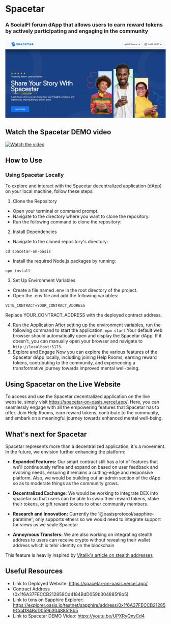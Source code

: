 # Spacetar 

### A SocialFI forum dApp that allows users to earn reward tokens by actively participating and engaging in the community

![Spacetar Homepage](https://github.com/amdonatusprince/spacetar-on-opBNB/blob/main/src/assets/homepage.png)


## Watch the Spacetar DEMO video
[![Watch the video](https://img.youtube.com/vi/UPXRyQnyCd4/0.jpg)](https://youtu.be/UPXRyQnyCd4)



## How to Use
### Using Spacetar Locally
To explore and interact with the Spacetar decentralized application (dApp) on your local machine, follow these steps:

1. Clone the Repository
* Open your terminal or command prompt.
* Navigate to the directory where you want to clone the repository.
* Run the following command to clone the repository:

2. Install Dependencies
* Navigate to the cloned repository's directory:
```
cd spacetar-on-oasis
```
* Install the required Node.js packages by running:
```
npm install
```
3. Set Up Environment Variables
* Create a file named .env in the root directory of the project.
* Open the .env file and add the following variables:
```
VITE_CONTRACT=YOUR_CONTRACT_ADDRESS
```
Replace YOUR_CONTRACT_ADDRESS with the deployed contract address.

4. Run the Application
After setting up the environment variables, run the following command to start the application:
``` npm start ```
Your default web browser should automatically open and display the Spacetar dApp. If it doesn't, you can manually open your browser and navigate to ```http://localhost:5173```.
5. Explore and Engage
Now you can explore the various features of the Spacetar dApp locally, including joining Help Rooms, earning reward tokens, contributing to the community, and experiencing a transformative journey towards improved mental well-being.

## Using Spacetar on the Live Website
To access and use the Spacetar decentralized application on the live website, simply visit
https://spacetar-on-oasis.vercel.app/.
Here, you can seamlessly engage with all the empowering features that Spacetar has to offer. Join Help Rooms, earn reward tokens, contribute to the community, and embark on a meaningful journey towards enhanced mental well-being.

## What's next for Spacetar
Spacetar represents more than a decentralized application; it's a movement. In the future, we envision further enhancing the platform:

* **Expanded Features:** Our smart contract still has a lot of features that we'll continuously refine and expand on based on user feedback and evolving needs, ensuring it remains a cutting-edge and responsive platform. Also, we would be building out an admin section of the dApp so as to moderate things as the community grows.

* **Decentralized Exchange**: We would be working to integrate DEX into spacetar so that users can be able to swap their reward tokens, stake their tokens, or gift reward tokens to other community members.

* **Research and Innovation:** Currently the '@oasisprotocol/sapphire-paratime'; only supports ethers so we would need to integrate support for views as we scale Spacetar

* **Annoymous Transfers:** We are also working on integrating stealth address to users can receive crypto without revealing their wallet address which is tehir identity on the blockchain

This feature is heavily inspired by [Vitalik's article on stealth addresses](https://vitalik.eth.limo/general/2023/01/20/stealth.html)



## Useful Resources
- Link to Deployed Website: https://spacetar-on-oasis.vercel.app/
- Contract Address (0x1f6A37FECCB212859Cd4184BdD059b304885f8b5)
- Link to txns on Sapphire Explorer: https://explorer.oasis.io/testnet/sapphire/address/0x1f6A37FECCB212859Cd4184BdD059b304885f8b5
- Link to Spacetar DEMO Video: https://youtu.be/UPXRyQnyCd4
